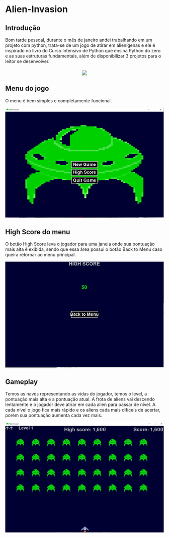 # Alien-Invasion

## Introdução
Bom tarde pessoal, durante o mês de janeiro andei trabalhando em um projeto com python, trata-se de
um jogo de atirar em alienígenas e ele é inspirado no livro do Curso Intensivo de Python que ensina Python do zero
e as suas estruturas fundamentais, além de disponibilizar 3 projetos para o leitor se desenvolver. 

<div align="middle">
    <img width = 400 src="https://m.media-amazon.com/images/I/51Hc0zjRrZL._SX258_BO1,204,203,200_QL70_ML2_.jpg" align="middle">
</div>

## Menu do jogo
O menu é bem simples e completamente funcional.
<div align="middle">
    <img src="https://github.com/EddieMC-Dev/Alien-Invasion/blob/main/imagens%20de%20exibi%C3%A7%C3%A3o/menu.PNG?raw=true">
</div>

## High Score do menu
O botão High Score leva o jogador para uma janela onde sua pontuação mais alta é exibida, sendo que essa área possui o botão
Back to Menu caso queira retornar ao menu principal.
<div>
    <img src="https://github.com/EddieMC-Dev/Alien-Invasion/blob/main/imagens%20de%20exibi%C3%A7%C3%A3o/high%20score%20do%20menu.PNG?raw=true">
</div>

## Gameplay 
Temos as naves representando as vidas do jogador, temos o level, a pontuação mais alta e a pontuação atual. A frota de aliens vai descendo
lentamente e o jogador deve atirar em cada alien para passar de nível. A cada nível o jogo fica mais rápido e os aliens cada mais difíceis de
acertar, porém sua pontuação aumenta cada vez mais.
<div>
    <img src="https://github.com/EddieMC-Dev/Alien-Invasion/blob/main/imagens%20de%20exibi%C3%A7%C3%A3o/gameplay%201.PNG?raw=true">
</div>

